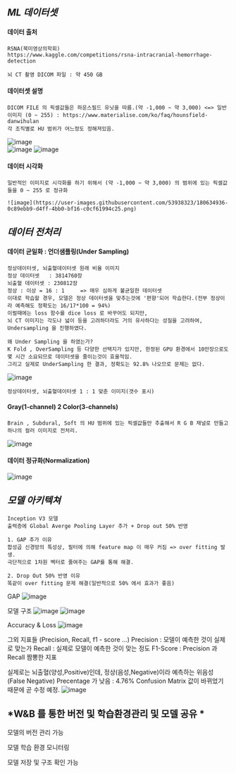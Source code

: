 
## *ML 데이터셋*

#### 데이터 출처

    RSNA(북미영상의학회)
    https://www.kaggle.com/competitions/rsna-intracranial-hemorrhage-detection
    
    뇌 CT 촬영 DICOM 파일 : 약 450 GB
    
#### 데이터셋 설명

    DICOM FILE 의 픽셀값들은 하운스필드 유닛을 따름.(약 -1,000 ~ 약 3,000) <=> 일반 이미지 (0 ~ 255) : https://www.materialise.com/ko/faq/hounsfield-danwihulan
    각 조직별로 HU 범위가 어느정도 정해져있음.
![image](https://user-images.githubusercontent.com/53938323/180634915-18084174-0ae6-4424-8fbd-12559a013bf8.png)   
![image](https://user-images.githubusercontent.com/53938323/180634801-c47fd1f4-6ebd-4474-8116-0972885394e8.png)
![image](https://user-images.githubusercontent.com/53938323/180634815-98d944f6-ae7c-406b-bc6f-3d47ca28b69b.png)

    
#### 데이터 시각화

    일반적인 이미지로 시각화를 하기 위해서 (약 -1,000 ~ 약 3,000) 의 범위에 있는 픽셀값들을 0 ~ 255 로 정규화

    ![image](https://user-images.githubusercontent.com/53938323/180634936-0c89ebb9-d4ff-4bb0-bf16-c0cf61994c25.png)

## *데이터 전처리*

#### 데이터 균일화 : 언더샘플링(Under Sampling)
    정상데이터셋, 뇌출혈데이터셋 원래 비율 이미지
    정상 데이터셋   : 3814760장
    뇌출혈 데이터셋 : 230812장
    정상 : 이상 = 16 : 1     => 매우 심하게 불균일한 데이터셋
    이대로 학습할 경우, 모델은 정상 데이터셋을 맞추는것에 '편향'되어 학습한다.(전부 정상이라 예측해도 정확도는 16/17*100 = 94%)
    이럴때에는 loss 함수를 dice loss 로 바꾸어도 되지만,
    뇌 CT 이미지는 각도나 넓이 등을 고려하더라도 거의 유사하다는 성질을 고려하여, Undersampling 을 진행하였다. 
    
    왜 Under Sampling 을 하였는가?
    K Fold , OverSampling 등 다양한 선택지가 있지만, 한정된 GPU 환경에서 10만장으로도 몇 시간 소요되므로 데이터셋을 줄이는것이 효울적임.
    그리고 실제로 UnderSampling 한 결과, 정확도는 92.8% 나오므로 문제는 없다.
    
![image](https://user-images.githubusercontent.com/53938323/180634984-e683baa9-7627-4e29-b714-7bd6dbef98dd.png)

    정상데이터셋, 뇌출혈데이터셋 1 : 1 맞춘 이미지(갯수 표시)
    

#### Gray(1-channel) 2 Color(3-channels)
    Brain , Subdural, Soft 의 HU 범위에 있는 픽셀값들만 추출해서 R G B 채널로 만들고 하나의 컬러 이미지로 전처리.
![image](https://user-images.githubusercontent.com/53938323/180635631-bb138810-5eda-4386-9730-c82d2e4de0b3.png)

  
#### 데이터 정규화(Normalization)

![image](https://user-images.githubusercontent.com/53938323/180635738-3c25d57e-c297-4a44-8fa0-93639475b052.png)


## *모델 아키텍쳐*

    Inception V3 모델
    출력층에 Global Averge Pooling Layer 추가 + Drop out 50% 반영
    
    1. GAP 추가 이유
    합성곱 신경망의 특성상, 필터에 의해 feature map 이 매우 커짐 => over fitting 발생.
    극단적으로 1차원 벡터로 줄여주는 GAP를 통해 해결.
    
    2. Drop Out 50% 반영 이유
    똑같이 over fitting 문제 해결(일반적으로 50% 에서 효과가 좋음)
    
GAP
![image](https://user-images.githubusercontent.com/53938323/180635855-c2b9c97f-a9ed-48d0-976f-883e44fec892.png)

모델 구조
![image](https://user-images.githubusercontent.com/53938323/180635777-3664bf8f-3815-47bf-ab2e-da97d470715b.png)
![image](https://user-images.githubusercontent.com/53938323/180636147-eac35643-9505-4935-a23c-72548b52da79.png)

Accuracy & Loss
![image](https://user-images.githubusercontent.com/53938323/180636180-1ac2dcab-964c-450b-9cd0-703060828d67.png)

그외 지표들
(Precision, Recall, f1 - score ...)
Precision : 모델이 예측한 것이 실제로 맞는가
Recall : 실제로 모델이 예측한 것이 맞는 정도
F1-Score : Precision 과 Recall 짬뽕한 지표 

실제로는 뇌출혈(양성,Positive)인데, 정상(음성,Negative)이라 예측하는 위음성(False Negative) Precentage 가 낮음 : 4.76% 
Confusion Matrix 값이 바뀌었기 때문에 곧 수정 예정.
![image](https://user-images.githubusercontent.com/53938323/180636239-ffc1fdff-941f-4b93-9742-cdcdd7b5714e.png)



## *W&B 를 통한 버전 및 학습환경관리 및 모델 공유 *

모델의 버전 관리 가능

모델 학습 환경 모니터링

모델 저장 및 구조 확인 가능
